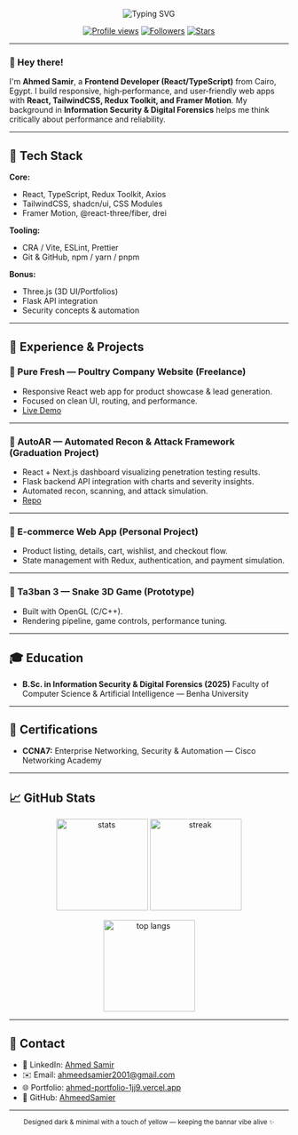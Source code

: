 <!-- GitHub Profile README for Ahmed Samir -->

<p align="center">
  <img src="https://readme-typing-svg.demolab.com?font=Inter&weight=600&size=26&duration=3200&pause=900&color=FACC15&center=true&vCenter=true&width=700&lines=Ahmed+Samir+%7C+Frontend+Developer+(React);Clean+UI.+Smooth+Motion.+Solid+Code." alt="Typing SVG" />
</p>

<p align="center">
  <a href="https://github.com/AhmeedSamier"><img src="https://komarev.com/ghpvc/?username=AhmeedSamier&style=for-the-badge&color=0ea5e9" alt="Profile views"/></a>
  <a href="https://github.com/AhmeedSamier?tab=followers"><img src="https://img.shields.io/github/followers/AhmeedSamier?style=for-the-badge&logo=github" alt="Followers"/></a>
  <a href="https://github.com/AhmeedSamier?tab=repositories"><img src="https://img.shields.io/github/stars/AhmeedSamier?affiliations=OWNER%2CCOLLABORATOR&style=for-the-badge" alt="Stars"/></a>
</p>

---

### 👋 Hey there!

I'm **Ahmed Samir**, a **Frontend Developer (React/TypeScript)** from Cairo, Egypt. I build responsive, high‑performance, and user‑friendly web apps with **React, TailwindCSS, Redux Toolkit, and Framer Motion**. My background in **Information Security & Digital Forensics** helps me think critically about performance and reliability.


---

## 🔧 Tech Stack

**Core:**

* React, TypeScript, Redux Toolkit, Axios
* TailwindCSS, shadcn/ui, CSS Modules
* Framer Motion, @react-three/fiber, drei

**Tooling:**

* CRA / Vite, ESLint, Prettier
* Git & GitHub, npm / yarn / pnpm

**Bonus:**

* Three.js (3D UI/Portfolios)
* Flask API integration
* Security concepts & automation

---

## 🚀 Experience & Projects

### 🐔 Pure Fresh — Poultry Company Website (Freelance)

* Responsive React web app for product showcase & lead generation.
* Focused on clean UI, routing, and performance.
* [Live Demo](https://pure-fresh-poultry34.onrender.com/)

---

### 🤖 AutoAR — Automated Recon & Attack Framework (Graduation Project)

* React + Next.js dashboard visualizing penetration testing results.
* Flask backend API integration with charts and severity insights.
* Automated recon, scanning, and attack simulation.
* [Repo](https://github.com/AhmeedSamier/Auto_AR)

---

### 🛒 E-commerce Web App (Personal Project)

* Product listing, details, cart, wishlist, and checkout flow.
* State management with Redux, authentication, and payment simulation.

---

### 🐍 Ta3ban 3 — Snake 3D Game (Prototype)

* Built with OpenGL (C/C++).
* Rendering pipeline, game controls, performance tuning.

---

## 🎓 Education

* **B.Sc. in Information Security & Digital Forensics (2025)**
  Faculty of Computer Science & Artificial Intelligence — Benha University

---

## 📜 Certifications

* **CCNA7:** Enterprise Networking, Security & Automation — Cisco Networking Academy

---

## 📈 GitHub Stats

<p align="center">
  <img height="165" src="https://github-readme-stats.vercel.app/api?username=AhmeedSamier&show_icons=true&hide_title=true&count_private=true&theme=tokyonight" alt="stats"/>
  <img height="165" src="https://github-readme-streak-stats.herokuapp.com?user=AhmeedSamier&theme=tokyonight" alt="streak"/>
</p>

<p align="center">
  <img height="165" src="https://github-readme-stats.vercel.app/api/top-langs/?username=AhmeedSamier&layout=compact&theme=tokyonight" alt="top langs"/>
</p>

---

## 📨 Contact

* 💼 LinkedIn: [Ahmed Samir](https://www.linkedin.com/in/ahmed-samer-824045255/)
* ✉️ Email: [ahmeedsamier2001@gmail.com](mailto:ahmeedsamier2001@gmail.com)
* 🌐 Portfolio: [ahmed-portfolio-1jj9.vercel.app](https://ahmed-portfolio-1jj9.vercel.app/)
* 🐙 GitHub: [AhmeedSamier](https://github.com/AhmeedSamier)

---

<p align="center">
  <sub>Designed dark & minimal with a touch of yellow — keeping the bannar vibe alive ✨</sub>
</p>
